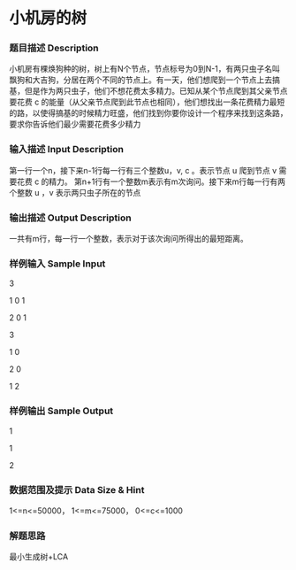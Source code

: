 # 小机房的树
### 题目描述 Description
小机房有棵焕狗种的树，树上有N个节点，节点标号为0到N-1，有两只虫子名叫飘狗和大吉狗，分居在两个不同的节点上。有一天，他们想爬到一个节点上去搞基，但是作为两只虫子，他们不想花费太多精力。已知从某个节点爬到其父亲节点要花费 c 的能量（从父亲节点爬到此节点也相同），他们想找出一条花费精力最短的路，以使得搞基的时候精力旺盛，他们找到你要你设计一个程序来找到这条路，要求你告诉他们最少需要花费多少精力

### 输入描述 Input Description
第一行一个n，接下来n-1行每一行有三个整数u，v, c 。表示节点 u 爬到节点 v 需要花费 c 的精力。
第n+1行有一个整数m表示有m次询问。接下来m行每一行有两个整数 u ，v 表示两只虫子所在的节点
### 输出描述 Output Description
一共有m行，每一行一个整数，表示对于该次询问所得出的最短距离。

### 样例输入 Sample Input
3

1 0 1

2 0 1

3

1 0

2 0

1 2

### 样例输出 Sample Output
1

1

2

 

### 数据范围及提示 Data Size & Hint
1<=n<=50000， 1<=m<=75000， 0<=c<=1000
### 解题思路
最小生成树+LCA